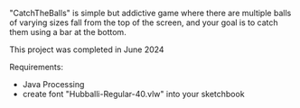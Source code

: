 "CatchTheBalls" is simple but addictive game where there are multiple balls of varying sizes fall from the top of the screen, and your goal is to catch them using a bar at the bottom. 

This project was completed in June 2024

Requirements:
* Java Processing 
* create font "Hubballi-Regular-40.vlw" into your sketchbook

